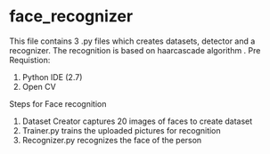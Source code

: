
# face_recognizer
This file contains 3 .py files which creates datasets, detector and a recognizer. The recognition is based on haarcascade algorithm .
Pre Requistion:
1) Python IDE (2.7)
2) Open CV


Steps for Face recognition
1) Dataset Creator captures 20 images of faces to create dataset
2) Trainer.py trains the uploaded pictures for recognition
3) Recognizer.py recognizes the face of the person
